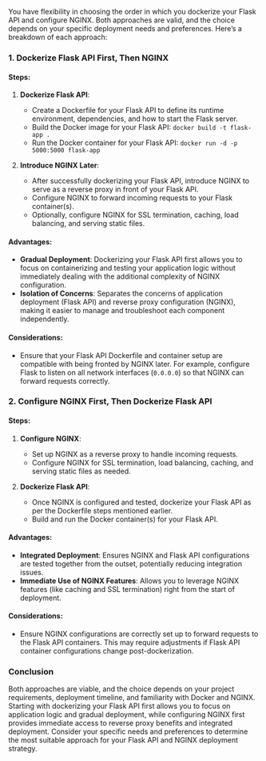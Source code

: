 You have flexibility in choosing the order in which you dockerize your Flask API and configure NGINX. Both approaches are valid, and the choice depends on your specific deployment needs and preferences. Here’s a breakdown of each approach:

### 1. Dockerize Flask API First, Then NGINX

#### Steps:

1. **Dockerize Flask API**:
   - Create a Dockerfile for your Flask API to define its runtime environment, dependencies, and how to start the Flask server.
   - Build the Docker image for your Flask API: `docker build -t flask-app .`
   - Run the Docker container for your Flask API: `docker run -d -p 5000:5000 flask-app`

2. **Introduce NGINX Later**:
   - After successfully dockerizing your Flask API, introduce NGINX to serve as a reverse proxy in front of your Flask API.
   - Configure NGINX to forward incoming requests to your Flask container(s).
   - Optionally, configure NGINX for SSL termination, caching, load balancing, and serving static files.

#### Advantages:
- **Gradual Deployment**: Dockerizing your Flask API first allows you to focus on containerizing and testing your application logic without immediately dealing with the additional complexity of NGINX configuration.
- **Isolation of Concerns**: Separates the concerns of application deployment (Flask API) and reverse proxy configuration (NGINX), making it easier to manage and troubleshoot each component independently.

#### Considerations:
- Ensure that your Flask API Dockerfile and container setup are compatible with being fronted by NGINX later. For example, configure Flask to listen on all network interfaces (`0.0.0.0`) so that NGINX can forward requests correctly.

### 2. Configure NGINX First, Then Dockerize Flask API

#### Steps:

1. **Configure NGINX**:
   - Set up NGINX as a reverse proxy to handle incoming requests.
   - Configure NGINX for SSL termination, load balancing, caching, and serving static files as needed.

2. **Dockerize Flask API**:
   - Once NGINX is configured and tested, dockerize your Flask API as per the Dockerfile steps mentioned earlier.
   - Build and run the Docker container(s) for your Flask API.

#### Advantages:
- **Integrated Deployment**: Ensures NGINX and Flask API configurations are tested together from the outset, potentially reducing integration issues.
- **Immediate Use of NGINX Features**: Allows you to leverage NGINX features (like caching and SSL termination) right from the start of deployment.

#### Considerations:
- Ensure NGINX configurations are correctly set up to forward requests to the Flask API containers. This may require adjustments if Flask API container configurations change post-dockerization.

### Conclusion

Both approaches are viable, and the choice depends on your project requirements, deployment timeline, and familiarity with Docker and NGINX. Starting with dockerizing your Flask API first allows you to focus on application logic and gradual deployment, while configuring NGINX first provides immediate access to reverse proxy benefits and integrated deployment. Consider your specific needs and preferences to determine the most suitable approach for your Flask API and NGINX deployment strategy.